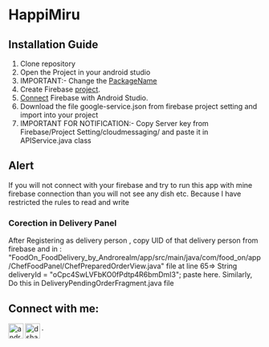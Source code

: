 # HappiMiru

## Installation Guide
1. Clone repository
2. Open the Project in your android studio
3. IMPORTANT:- Change the [PackageName](https://stackoverflow.com/questions/16804093/android-studio-rename-package)
4. Create Firebase [project](https://console.firebase.google.com/).
5. [Connect](https://youtu.be/ggMPCD9hlaQ) Firebase with Android Studio.
6. Download the file google-service.json from firebase project setting and import into your project
7. IMPORTANT FOR NOTIFICATION:- Copy Server key from Firebase/Project Setting/cloudmessaging/ and paste it in APIService.java class

## Alert
If you will not connect with your firebase and try to run this app with mine firebase connection than you will not see any dish etc. Because I have restricted the rules to read and write

### Corection in Delivery Panel
After Registering as delivery person , copy UID of that delivery person from firebase and in : "FoodOn_FoodDelivery_by_Androrealm/app/src/main/java/com/food_on/app/ChefFoodPanel/ChefPreparedOrderView.java" file
at line 65=> String deliveryId = "oCpc4SwLVFbKO0fPdtp4R6bmDmI3"; paste here.
Similarly, Do this in DeliveryPendingOrderFragment.java file


## Connect with me:
[<img align="left" alt="androrealm | YouTube" width="30px" src="https://cdn.jsdelivr.net/npm/simple-icons@v3/icons/youtube.svg" />](https://rb.gy/r4yzzi)
[<img align="left" alt="dshakir52 | Instagram" width="30px" src="https://cdn.jsdelivr.net/npm/simple-icons@v3/icons/instagram.svg" />](https://www.instagram.com/dshakir52/).
